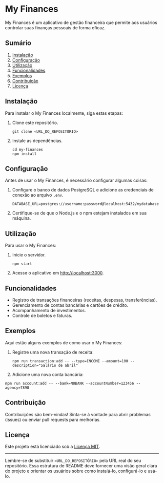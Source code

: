 # My Finances

My Finances é um aplicativo de gestão financeira que permite aos usuários controlar suas finanças pessoais de forma eficaz.

## Sumário

1. [Instalação](#instalação)
2. [Configuração](#configuração)
3. [Utilização](#utilização)
4. [Funcionalidades](#funcionalidades)
5. [Exemplos](#exemplos)
6. [Contribuição](#contribuição)
7. [Licença](#licença)

## Instalação

Para instalar o My Finances localmente, siga estas etapas:

1. Clone este repositório.

   ```
   git clone <URL_DO_REPOSITÓRIO>
   ```

2. Instale as dependências.

   ```
   cd my-finances
   npm install
   ```

## Configuração

Antes de usar o My Finances, é necessário configurar algumas coisas:

1. Configure o banco de dados PostgreSQL e adicione as credenciais de conexão ao arquivo `.env`.

   ```
   DATABASE_URL=postgres://username:password@localhost:5432/mydatabase
   ```

2. Certifique-se de que o Node.js e o npm estejam instalados em sua máquina.

## Utilização

Para usar o My Finances:

1. Inicie o servidor.

   ```
   npm start
   ```

2. Acesse o aplicativo em [http://localhost:3000](http://localhost:3000).

## Funcionalidades

- Registro de transações financeiras (receitas, despesas, transferências).
- Gerenciamento de contas bancárias e cartões de crédito.
- Acompanhamento de investimentos.
- Controle de boletos e faturas.

## Exemplos

Aqui estão alguns exemplos de como usar o My Finances:

1. Registre uma nova transação de receita:

   ```
   npm run transaction:add -- --type=INCOME --amount=100 --description="Salário de abril"
   ```

2. Adicione uma nova conta bancária:

```
npm run account:add -- --bank=NUBANK --accountNumber=123456 --agency=7890
```

## Contribuição

Contribuições são bem-vindas! Sinta-se à vontade para abrir problemas (issues) ou enviar pull requests para melhorias.

## Licença

Este projeto está licenciado sob a [Licença MIT](LICENSE).

---

Lembre-se de substituir `<URL_DO_REPOSITÓRIO>` pela URL real do seu repositório. Essa estrutura de README deve fornecer uma visão geral clara do projeto e orientar os usuários sobre como instalá-lo, configurá-lo e usá-lo.

